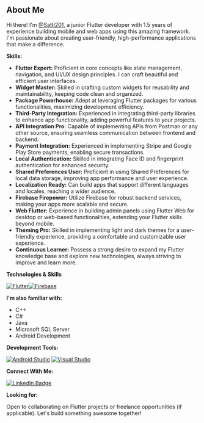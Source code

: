 ## About Me

 Hi there! I'm [@Satti201](https://github.com/Satti201), a junior Flutter developer with 1.5 years of experience building mobile and web apps using this amazing framework. I'm passionate about creating user-friendly, high-performance applications that make a difference.

**Skills:**

* **Flutter Expert:** Proficient in core concepts like state management, navigation, and UI/UX design principles. I can craft beautiful and efficient user interfaces.
* **Widget Master:** Skilled in crafting custom widgets for reusability and maintainability, keeping code clean and organized.
* **Package Powerhouse:** Adept at leveraging Flutter packages for various functionalities, maximizing development efficiency.
* **Third-Party Integration:** Experienced in integrating third-party libraries to enhance app functionality, adding powerful features to your projects.
* **API Integration Pro:** Capable of implementing APIs from Postman or any other source, ensuring seamless communication between frontend and backend.
* **Payment Integration:** Experienced in implementing Stripe and Google Play Store payments, enabling secure transactions.
* **Local Authentication:** Skilled in integrating Face ID and fingerprint authentication for enhanced security.
* **Shared Preferences User:** Proficient in using Shared Preferences for local data storage, improving app performance and user experience.
* **Localization Ready:** Can build apps that support different languages and locales, reaching a wider audience.
* **Firebase Firepower:** Utilize Firebase for robust backend services, making your apps more scalable and secure.
* **Web Flutter:** Experience in building admin panels using Flutter Web for desktop or web-based functionalities, extending your Flutter skills beyond mobile.
* **Theming Pro:** Skilled in implementing light and dark themes for a user-friendly experience, providing a comfortable and customizable user experience.
* **Continuous Learner:** Possess a strong desire to expand my Flutter knowledge base and explore new technologies, always striving to improve and learn more.

**Technologies & Skills**

[![Flutter](https://img.shields.io/badge/Flutter-%2302569B.svg?style=for-the-badge&logo=Flutter&logoColor=white)](https://flutter.dev/)[![Firebase](https://img.shields.io/badge/Firebase-%29C62821.svg?style=for-the-badge&logo=Firebase&logoColor=white)](https://firebase.google.com/)


**I'm also familiar with:**

* C++
* C#
* Java
* Microsoft SQL Server
* Android Development

**Development Tools:**

[![Android Studio](https://img.shields.io/badge/Android%20Studio-3DDC84.svg?style=for-the-badge&logo=android-studio&logoColor=white)](https://developer.android.com/studio)
[![Visual Studio](https://img.shields.io/badge/Visual%20Studio-5C2D91.svg?style=for-the-badge&logo=visual-studio&logoColor=white)](https://code.visualstudio.com/)

**Connect With Me:**

<a href="https://www.linkedin.com/in/muhammad-mansoor-satti-316769233/"><img src="https://img.shields.io/badge/LinkedIn-blue?style=for-the-badge&logo=linkedin&logoColor=white" alt="LinkedIn Badge"/></a>

**Looking for:**

Open to collaborating on Flutter projects or freelance opportunities (if applicable). Let's build something awesome together!
